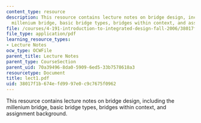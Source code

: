 ```yaml
---
content_type: resource
description: This resource contains lecture notes on bridge design, including the
  millenium bridge, basic bridge types, bridges within context, and assignment background.
file: /courses/4-191-introduction-to-integrated-design-fall-2006/38017f1b674efd9997e0c9c7675f0962_lect1.pdf
file_type: application/pdf
learning_resource_types:
- Lecture Notes
ocw_type: OCWFile
parent_title: Lecture Notes
parent_type: CourseSection
parent_uid: 70a39496-8da0-5909-6ed5-33b7578618a3
resourcetype: Document
title: lect1.pdf
uid: 38017f1b-674e-fd99-97e0-c9c7675f0962
---
```

This resource contains lecture notes on bridge design, including the millenium bridge, basic bridge types, bridges within context, and assignment background.

